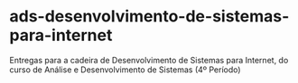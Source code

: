 # ads-desenvolvimento-de-sistemas-para-internet
Entregas para a cadeira de Desenvolvimento de Sistemas para Internet, do curso de Análise e Desenvolvimento de Sistemas (4º Período)
